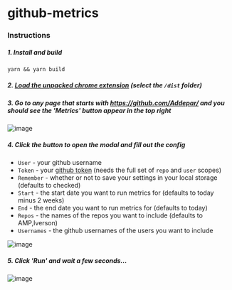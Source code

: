 # github-metrics

### Instructions

##### 1. Install and build
```
yarn && yarn build
```
##### 2. [Load the unpacked chrome extension](https://developer.chrome.com/docs/extensions/mv3/getstarted/#unpacked) (select the `/dist` folder)
##### 3. Go to any page that starts with https://github.com/Addepar/ and you should see the 'Metrics' button appear in the top right
![image](https://user-images.githubusercontent.com/72764729/167273174-68dddd2f-bd8d-4a26-adfc-cdf91dee7218.png)

##### 4. Click the button to open the modal and fill out the config
- `User` - your github username
- `Token` - your [github token](https://docs.github.com/en/authentication/keeping-your-account-and-data-secure/creating-a-personal-access-token) (needs the full set of `repo` and `user` scopes)
- `Remember` - whether or not to save your settings in your local storage (defaults to checked)
- `Start` - the start date you want to run metrics for (defaults to today minus 2 weeks)
- `End` - the end date you want to run metrics for (defaults to today)
- `Repos` - the names of the repos you want to include (defaults to AMP,Iverson)
- `Usernames` - the github usernames of the users you want to include

![image](https://user-images.githubusercontent.com/72764729/167273252-64e5d5a8-a665-400e-b0c7-73838b65c97e.png)

##### 5. Click 'Run' and wait a few seconds...
![image](https://user-images.githubusercontent.com/72764729/167272869-8e77b28c-96df-4a16-9a63-77424d152db9.png)
